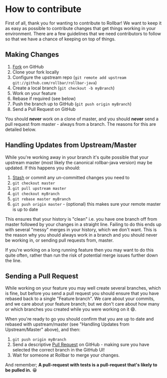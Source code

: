 # How to contribute

First of all, thank you for wanting to contribute to Rollbar! We want to keep it as easy as possible to contribute
changes that get things working in your environment. There are a few guidelines that we need contributors to follow so
that we have a chance of keeping on top of things.

## Making Changes

1. [Fork](http://help.github.com/forking/) on GitHub
1. Clone your fork locally
1. Configure the upstream repo (`git remote add upstream git://github.com/rollbar/rollbar-java`)
1. Create a local branch (`git checkout -b myBranch`)
1. Work on your feature
1. Rebase if required (see below)
1. Push the branch up to GitHub (`git push origin myBranch`)
1. Send a Pull Request on GitHub

You should **never** work on a clone of master, and you should **never** send a pull request from master - always from a
branch. The reasons for this are detailed below.

## Handling Updates from Upstream/Master

While you're working away in your branch it's quite possible that your upstream master (most likely the canonical
rollbar-java version) may be updated. If this happens you should:

1. [Stash](http://git-scm.com/book/en/Git-Tools-Stashing) or commit any un-committed changes you need to
1. `git checkout master`
1. `git pull upstream master`
1. `git checkout myBranch`
1. `git rebase master myBranch`
1. `git push origin master` - (optional) this makes sure your remote master is up to date

This ensures that your history is "clean" i.e. you have one branch off from master followed by your changes in a
straight line. Failing to do this ends up with several "messy" merges in your history, which we don't want. This is the
reason why you should always work in a branch and you should never be working in, or sending pull requests from, master.

If you're working on a long running feature then you may want to do this quite often, rather than run the risk of
potential merge issues further down the line.

## Sending a Pull Request

While working on your feature you may well create several branches, which is fine, but before you send a pull request
you should ensure that you have rebased back to a single "Feature branch". We care about your commits, and we care about
your feature branch; but we don't care about how many or which branches you created while you were working on it
:smile:.

When you're ready to go you should confirm that you are up to date and rebased with upstream/master (see "Handling
Updates from Upstream/Master" above), and then:

1. `git push origin myBranch`
1. Send a descriptive [Pull Request](http://help.github.com/pull-requests/) on GitHub - making sure you have selected
the correct branch in the GitHub UI!
1. Wait for someone at Rollbar to merge your changes.

And remember; **A pull-request with tests is a pull-request that's likely to be pulled in.** :grin:
